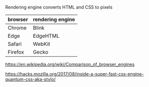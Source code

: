 
Rendering engine converts HTML and CSS to pixels

| browser | rendering engine  |
|-------|---------- |
| Chrome | Blink |
| Edge | EdgeHTML  |
| Safari |  WebKit |
| Firefox | Gecko  |

https://en.wikipedia.org/wiki/Comparison_of_browser_engines

https://hacks.mozilla.org/2017/08/inside-a-super-fast-css-engine-quantum-css-aka-stylo/ 

